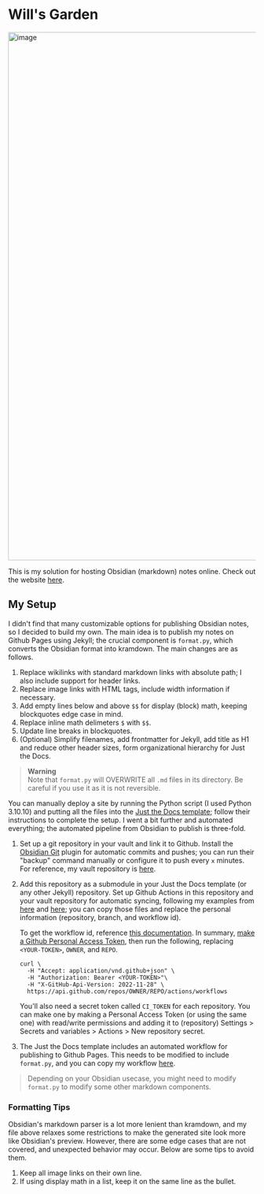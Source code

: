 # Will's Garden

<img width="1073" alt="image" src="https://user-images.githubusercontent.com/34076345/218639610-b30e64ad-4dcb-48ee-a434-d5c405c1dfb3.png">

This is my solution for hosting Obsidian (markdown) notes online. Check out the website [here](https://willjhliang.github.io/public-garden/).

## My Setup

I didn't find that many customizable options for publishing Obsidian notes, so I decided to build my own. The main idea is to publish my notes on Github Pages using Jekyll; the crucial component is `format.py`, which converts the Obsidian format into kramdown. The main changes are as follows.
1. Replace wikilinks with standard markdown links with absolute path; I also include support for header links.
2. Replace image links with HTML tags, include width information if necessary.
3. Add empty lines below and above `$$` for display (block) math, keeping blockquotes edge case in mind.
4. Replace inline math delimeters `$` with `$$`.
5. Update line breaks in blockquotes.
6. (Optional) Simplify filenames, add frontmatter for Jekyll, add title as H1 and reduce other header sizes, form organizational hierarchy for Just the Docs.

> **Warning**  
> Note that `format.py` will OVERWRITE all `.md` files in its directory. Be careful if you use it as it is not reversible.

You can manually deploy a site by running the Python script (I used Python 3.10.10) and putting all the files into the [Just the Docs template](https://github.com/just-the-docs/just-the-docs-template); follow their instructions to complete the setup. I went a bit further and automated everything; the automated pipeline from Obsidian to publish is three-fold.
1. Set up a git repository in your vault and link it to Github. Install the [Obsidian Git](https://github.com/denolehov/obsidian-git) plugin for automatic commits and pushes; you can run their "backup" command manually or configure it to push every `x` minutes. For reference, my vault repository is [here](https://github.com/willjhliang/notes).
2. Add this repository as a submodule in your Just the Docs template (or any other Jekyll) repository. Set up Github Actions in this repository and your vault repository for automatic syncing, following my examples from [here](https://github.com/willjhliang/public-garden/blob/main/.github/workflows/sync.yml) and [here](https://github.com/willjhliang/notes/blob/master/.github/workflows/sync.yml); you can copy those files and replace the personal information (repository, branch, and workflow id).

    To get the workflow id, reference [this documentation](https://docs.github.com/en/rest/actions/workflows?apiVersion=2022-11-28). In summary, [make a Github Personal Access Token](https://docs.github.com/en/authentication/keeping-your-account-and-data-secure/creating-a-personal-access-token), then run the following, replacing `<YOUR-TOKEN>`, `OWNER`, and `REPO`.
    ```
    curl \
      -H "Accept: application/vnd.github+json" \
      -H "Authorization: Bearer <YOUR-TOKEN>"\
      -H "X-GitHub-Api-Version: 2022-11-28" \
      https://api.github.com/repos/OWNER/REPO/actions/workflows
    ```
    You'll also need a secret token called `CI_TOKEN` for each repository. You can make one by making a Personal Access Token (or using the same one) with read/write permissions and adding it to (repository) Settings > Secrets and variables > Actions > New repository secret.

3. The Just the Docs template includes an automated workflow for publishing to Github Pages. This needs to be modified to include `format.py`, and you can copy my workflow [here](https://github.com/willjhliang/public-garden/blob/main/.github/workflows/pages.yml).

> Depending on your Obsidian usecase, you might need to modify `format.py` to modify some other markdown components.

### Formatting Tips
Obsidian's markdown parser is a lot more lenient than kramdown, and my file above relaxes some restrictions to make the generated site look more like Obsidian's preview. However, there are some edge cases that are not covered, and unexpected behavior may occur. Below are some tips to avoid them.
1. Keep all image links on their own line.
2. If using display math in a list, keep it on the same line as the bullet.
